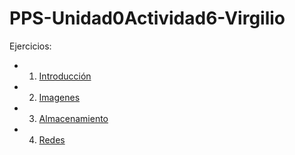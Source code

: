 # PPS-Unidad0Actividad6-Virgilio

Ejercicios:

- 1. [Introducción](Introducción.md)
- 2. [Imagenes](Imagenes.md)
- 3. [Almacenamiento](Almacenamiento.md)
- 4. [Redes](Redes.md)
